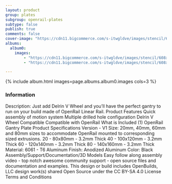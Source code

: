 ```yaml
---
layout: product
group: plates
subgroup: openrail-plates
subtype: false
publish: true
comments: false
cover-image: "https://cdn11.bigcommerce.com/s-itwgldve/images/stencil/608x608/products/96/2708/openrail_plates_g_w_3__01686.1675310609.png?c=2"
albums:
  album0:
    images:
        - "https://cdn11.bigcommerce.com/s-itwgldve/images/stencil/608x608/products/96/2708/openrail_plates_g_w_3__01686.1675310609.png?c=2"
        - "https://cdn11.bigcommerce.com/s-itwgldve/images/stencil/608x608/products/96/2707/openrail_plates_w_i_1__54539.1675310609.png?c=2"

---
```


{% include album.html images=page.albums.album0.images cols=3 %}

### Information

Description:
 Just add Delrin V Wheel and you’ll have the perfect gantry to run on your build made of OpenRail Linear Rail.  Product Features  Quick assembly of motion system Multiple drilled hole configuration Delrin V Wheel Compatible Compatible with OpenRail What is Included  (1) OpenRail Gantry Plate Product Specifications  Version - V1 Size: 20mm, 40mm, 60mm and 80mm sizes to accommodate OpenRail mounted to corresponding sized extrusions.  20 - 80x80mm - 3.2mm Thick 40 - 100x120mm - 3.2mm Thick 60 - 120x140mm - 3.2mm Thick 80 - 140x160mm - 3.2mm Thick Material: 6061 - T6 Aluminum Finish: Anodized Aluminum Color: Black   Assembly/Support/Documentation/3D Models   Easy follow along assembly video - top notch awesome community support - open source files and documentation and examples. This design or build includes  OpenBuilds, LLC design work(s) shared Open Source under the CC BY-SA 4.0 License Terms and Conditions  

